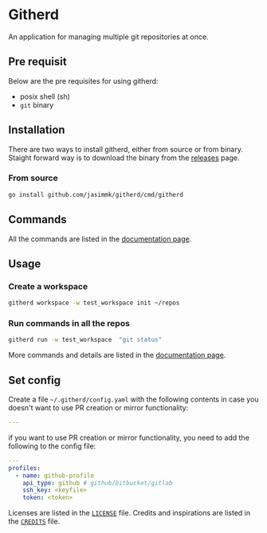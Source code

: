 # Githerd

An application for managing multiple git repositories at once.

## Pre requisit

Below are the pre requisites for using githerd:

- posix shell (sh)
- `git` binary

## Installation

There are two ways to install githerd, either from source or from binary. Staight forward way is to download the binary from the [releases](https://github.com/jasimmk/githerd/) page.

### From source

```bash
go install github.com/jasimmk/githerd/cmd/githerd
```

## Commands

All the commands are listed in the [documentation page](./docs/commands/githerd.md).

## Usage

### Create a workspace

```bash
githerd workspace -w test_workspace init ~/repos
```

### Run commands in all the repos

```bash
githerd run -w test_workspace  "git status"
```
More commands and details are listed in the [documentation page](./docs/commands/githerd.md).

## Set config

Create a file `~/.githerd/config.yaml` with the following contents in case you doesn't want to use PR creation or mirror functionality:

```yaml
---
```

if you want to use PR creation or mirror functionality, you need to add the following to the config file:

```yaml
---
profiles:
  - name: github-profile
    api_type: github # github/bitbucket/gitlab
    ssh_key: <keyfile>
    token: <token>
```

Licenses are listed in the [`LICENSE`](LICENSE) file.
Credits and inspirations are listed in the [`CREDITS`](CREDITS.md) file.